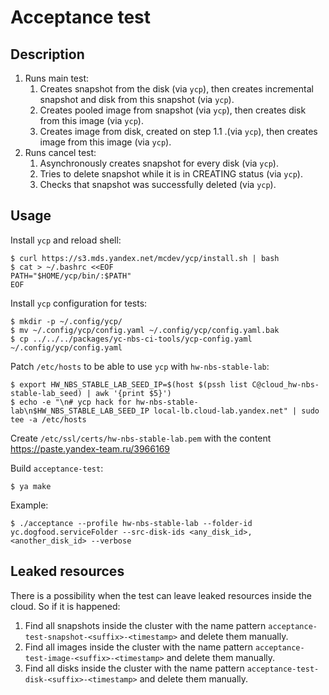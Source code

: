 # Acceptance test

## Description
1. Runs main test:
    1. Creates snapshot from the disk (via `ycp`), then creates incremental snapshot and disk from this snapshot (via `ycp`).
    2. Creates pooled image from snapshot (via `ycp`), then creates disk from this image (via `ycp`).
    3. Creates image from disk, created on step 1.1 .(via `ycp`), then creates image from this image (via `ycp`).
2. Runs cancel test:
    1. Asynchronously creates snapshot for every disk (via `ycp`).
    2. Tries to delete snapshot while it is in CREATING status (via `ycp`).
    3. Checks that snapshot was successfully deleted (via `ycp`).

## Usage
Install `ycp` and reload shell:
```(bash)
$ curl https://s3.mds.yandex.net/mcdev/ycp/install.sh | bash
$ cat > ~/.bashrc <<EOF
PATH="$HOME/ycp/bin/:$PATH"
EOF
```

Install `ycp` configuration for tests:
```(bash)
$ mkdir -p ~/.config/ycp/
$ mv ~/.config/ycp/config.yaml ~/.config/ycp/config.yaml.bak
$ cp ../../../packages/yc-nbs-ci-tools/ycp-config.yaml ~/.config/ycp/config.yaml
```

Patch `/etc/hosts` to be able to use `ycp` with `hw-nbs-stable-lab`:
```(bash)
$ export HW_NBS_STABLE_LAB_SEED_IP=$(host $(pssh list C@cloud_hw-nbs-stable-lab_seed) | awk '{print $5}')
$ echo -e "\n# ycp hack for hw-nbs-stable-lab\n$HW_NBS_STABLE_LAB_SEED_IP local-lb.cloud-lab.yandex.net" | sudo tee -a /etc/hosts
```

Create `/etc/ssl/certs/hw-nbs-stable-lab.pem` with the content https://paste.yandex-team.ru/3966169

Build `acceptance-test`:
```(bash)
$ ya make
```

Example:
```(bash)
$ ./acceptance --profile hw-nbs-stable-lab --folder-id yc.dogfood.serviceFolder --src-disk-ids <any_disk_id>,<another_disk_id> --verbose
```

## Leaked resources
There is a possibility when the test can leave leaked resources inside the cloud. So if it is happened:
1. Find all snapshots inside the cluster with the name pattern `acceptance-test-snapshot-<suffix>-<timestamp>` and delete them manually.
2. Find all images inside the cluster with the name pattern `acceptance-test-image-<suffix>-<timestamp>` and delete them manually.
3. Find all disks inside the cluster with the name pattern `acceptance-test-disk-<suffix>-<timestamp>` and delete them manually.
